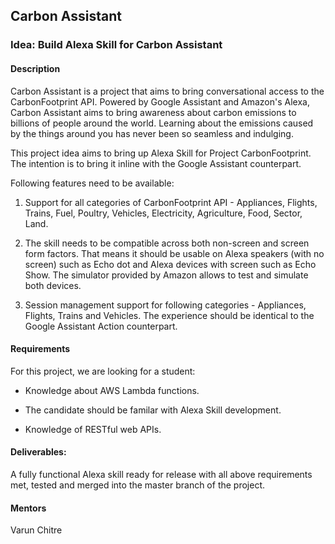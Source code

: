 
## Carbon Assistant

### Idea: Build Alexa Skill for Carbon Assistant

#### Description

Carbon Assistant is a project that aims to bring conversational access to the CarbonFootprint API. Powered by Google Assistant and Amazon's Alexa, Carbon Assistant aims to bring awareness about carbon emissions to billions of people around the world. Learning about the emissions caused by the things around you has never been so seamless and indulging.

This project idea aims to bring up Alexa Skill for Project CarbonFootprint. The intention is to bring it inline with the Google Assistant counterpart. 

Following features need to be available:

1. Support for all categories of CarbonFootprint API - Appliances, Flights, Trains, Fuel, Poultry, Vehicles, Electricity, Agriculture, Food, Sector, Land.

2. The skill needs to be compatible across both non-screen and screen form factors. That means it should be usable on Alexa speakers (with no screen) such as Echo dot and Alexa devices with screen such as Echo Show. The simulator provided by Amazon allows to test and simulate both devices.

3. Session management support for following categories - Appliances, Flights, Trains and Vehicles. The experience should be identical to the Google Assistant Action counterpart.

#### Requirements

For this project, we are looking for a student:

- Knowledge about AWS Lambda functions.

- The candidate should be familar with Alexa Skill development.

- Knowledge of RESTful web APIs.

#### Deliverables:

A fully functional Alexa skill ready for release with all above requirements met, tested and merged into the master branch of the project.

#### Mentors

Varun Chitre






